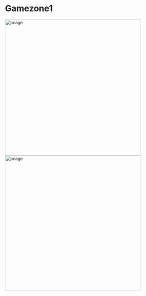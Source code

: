 # Gamezone1

<img width="448" alt="image" src="https://github.com/Harshit-Khandelwal10/Gamezone1/assets/138616732/a2bfe772-c19e-4da6-8475-54915a5ef32f">
<img width="446" alt="image" src="https://github.com/Harshit-Khandelwal10/Gamezone1/assets/138616732/d64304b8-0b3b-4a56-b110-66bc4a1b7864">
